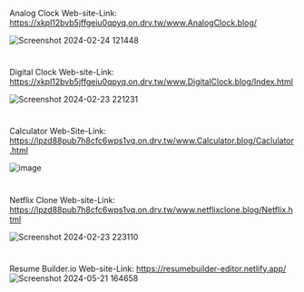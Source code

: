 Analog Clock Web-site-Link: https://xkpl12bvb5jffgeiu0qpyq.on.drv.tw/www.AnalogClock.blog/


![Screenshot 2024-02-24 121448](https://github.com/Venkatesh771/Web-Development-Projects/assets/126060585/adf00053-787d-4629-ac67-924728963105)

#
Digital Clock Web-site-Link: https://xkpl12bvb5jffgeiu0qpyq.on.drv.tw/www.DigitalClock.blog/Index.html

![Screenshot 2024-02-23 221231](https://github.com/Venkatesh771/Web-Development-Projects/assets/126060585/60dd41ad-5f95-487e-b073-1b600b303740)

#
Calculator Web-Site-Link: https://lpzd88pub7h8cfc6wps1vq.on.drv.tw/www.Calculator.blog/Caclulator.html

![image](https://github.com/Venkatesh771/Web-Development-Projects/assets/126060585/f9974f89-c2ed-46a3-9444-4de96f45ff06)

#
Netflix Clone Web-site-Link: https://lpzd88pub7h8cfc6wps1vq.on.drv.tw/www.netflixclone.blog/Netflix.html

![Screenshot 2024-02-23 223110](https://github.com/Venkatesh771/Web-Development-Projects/assets/126060585/7f6c2a2b-bb61-4be5-9deb-28002336fb3e)

#
Resume Builder.io Web-site-Link: https://resumebuilder-editor.netlify.app/
![Screenshot 2024-05-21 164658](https://github.com/Venkatesh771/Web-Development-Projects/assets/126060585/e73f1d01-110d-43e8-b457-75c05bb04391)


